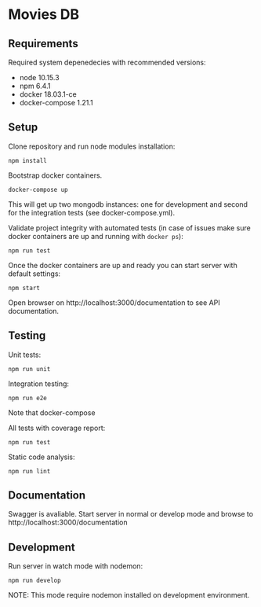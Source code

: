 # Movies DB

## Requirements

Required system depenedecies with recommended versions:

- node 10.15.3
- npm 6.4.1
- docker 18.03.1-ce
- docker-compose 1.21.1


## Setup
Clone repository and run node modules installation:

```
npm install
```

Bootstrap docker containers.
```
docker-compose up
```
This will get up two mongodb instances: one for development and second for the integration tests (see docker-compose.yml).

Validate project integrity with automated tests (in case of issues make sure docker containers are up and running with `docker ps`):
```
npm run test
```

Once the docker containers are up and ready you can start server with default settings:
```
npm start
```

Open browser on http://localhost:3000/documentation to see API documentation.

## Testing

Unit tests:
```
npm run unit
```

Integration testing:
```
npm run e2e
```
Note that docker-compose 

All tests with coverage report:
```
npm run test
```

Static code analysis:
```
npm run lint
```

## Documentation

Swagger is avaliable. Start server in normal or develop mode and browse to http://localhost:3000/documentation

## Development

Run server in watch mode with nodemon:
```
npm run develop
```
NOTE: This mode require nodemon installed on development environment.
